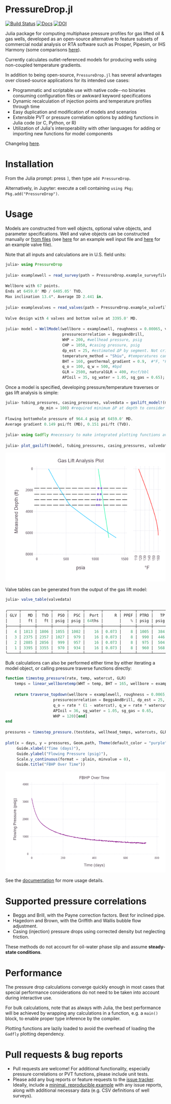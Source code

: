 # PressureDrop.jl
[![Build Status](https://travis-ci.org/jnoynaert/PressureDrop.jl.svg?branch=master)](https://travis-ci.org/jnoynaert/PressureDrop.jl)  [![Docs](https://img.shields.io/badge/docs-stable-blue.svg)](https://jnoynaert.github.io/PressureDrop.jl/stable)  [![DOI](https://joss.theoj.org/papers/10.21105/joss.01642/status.svg)](https://doi.org/10.21105/joss.01642)


Julia package for computing multiphase pressure profiles for gas lifted oil &amp; gas wells, developed as an open-source alternative to feature subsets of commercial nodal analysis or RTA software such as Prosper, Pipesim, or IHS Harmony (some comparisons [here](https://jnoynaert.github.io/PressureDrop.jl/stable/similartools/)).

Currently calculates outlet-referenced models for producing wells using non-coupled temperature gradients.

In addition to being open-source, `PressureDrop.jl` has several advantages over closed-source applications for its intended use cases:
- Programmatic and scriptable use with native code--no binaries consuming configuration files or awkward keyword specifications
- Dynamic recalculation of injection points and temperature profiles through time
- Easy duplication and modification of models and scenarios
- Extensible PVT or pressure correlation options by adding functions in Julia code (or C, Python, or R)
- Utilization of Julia's interoperability with other languages for adding or importing new functions for model components

Changelog [here](changelog.md).

# Installation

From the Julia prompt: press `]`, then type `add PressureDrop`.

Alternatively, in Jupyter: execute a cell containing `using Pkg; Pkg.add("PressureDrop")`.

# Usage

Models are constructed from well objects, optional valve objects, and parameter specifications. Well and valve objects can be constructed manually or [from files](https://jnoynaert.github.io/PressureDrop.jl/stable/core/#Wellbores-1) (see [here](test/testdata/Sawgrass_9_32/Test_survey_Sawgrass_9.csv) for an example well input file and [here](test/testdata/valvedata_wrappers_1.csv) for an example valve file).

Note that all inputs and calculations are in U.S. field units:

```julia
julia> using PressureDrop

julia> examplewell = read_survey(path = PressureDrop.example_surveyfile, id = 2.441, maxdepth = 6500)

Wellbore with 67 points.
Ends at 6459.0' MD / 6405.05' TVD.
Max inclination 13.4°. Average ID 2.441 in.

julia> examplevalves = read_valves(path = PressureDrop.example_valvefile)

Valve design with 4 valves and bottom valve at 3395.0' MD.

julia> model = WellModel(wellbore = examplewell, roughness = 0.00065, valves = examplevalves,
                         pressurecorrelation = BeggsAndBrill,
                         WHP = 200, #wellhead pressure, psig
                         CHP = 1050, #casing pressure, psig
                         dp_est = 25, #estimated ΔP by segment. Not critical
                         temperature_method = "Shiu", #temperatures can be calculated or provided directly as a array
                         BHT = 160, geothermal_gradient = 0.9,  #°F, °F/100'
                         q_o = 100, q_w = 500, #bpd
                         GLR = 2500, naturalGLR = 400, #scf/bbl
                         APIoil = 35, sg_water = 1.05, sg_gas = 0.65);
```

Once a model is specified, developing pressure/temperature traverses or gas lift analysis is simple:

```julia
julia> tubing_pressures, casing_pressures, valvedata = gaslift_model!(model, find_injectionpoint = true,
               dp_min = 100) #required minimum ΔP at depth to consider as an operating valve

Flowing bottomhole pressure of 964.4 psig at 6459.0' MD.
Average gradient 0.149 psi/ft (MD), 0.151 psi/ft (TVD).

julia> using Gadfly #necessary to make integrated plotting functions available

julia> plot_gaslift(model, tubing_pressures, casing_pressures, valvedata, "Gas Lift Analysis Plot") #expect a long time to first plot due to precompilation; subsequent calls will be faster
```
![example gl plot](examples/gl-plot-example.png)

Valve tables can be generated from the output of the gas lift model:

```julia
julia> valve_table(valvedata)

╭─────┬──────┬──────┬──────┬──────┬───────┬───────┬──────┬──────┬──────┬──────┬──────┬──────┬──────┬──────┬───────┬───────┬───────╮
│ GLV │   MD │  TVD │  PSO │  PSC │  Port │     R │ PPEF │ PTRO │   TP │   CP │  PVO │  PVC │ T_td │ T_cd │   Q_o │ Q_1.5 │   Q_1 │
│     │   ft │   ft │ psig │ psig │ 64ths │       │    % │ psig │ psig │ psig │ psig │ psig │   °F │   °F │ mcf/d │ mcf/d │ mcf/d │
├─────┼──────┼──────┼──────┼──────┼───────┼───────┼──────┼──────┼──────┼──────┼──────┼──────┼──────┼──────┼───────┼───────┼───────┤
│   4 │ 1813 │ 1806 │ 1055 │ 1002 │    16 │ 0.073 │    8 │ 1005 │  384 │ 1100 │ 1104 │ 1052 │  132 │  112 │  1480 │  1125 │   888 │
│   3 │ 2375 │ 2357 │ 1027 │  979 │    16 │ 0.073 │    8 │  990 │  446 │ 1115 │ 1092 │ 1045 │  136 │  116 │  1493 │  1135 │   896 │
│   2 │ 2885 │ 2856 │  999 │  957 │    16 │ 0.073 │    8 │  975 │  504 │ 1129 │ 1078 │ 1036 │  141 │  119 │  1506 │  1144 │   903 │
│   1 │ 3395 │ 3355 │  970 │  934 │    16 │ 0.073 │    8 │  960 │  568 │ 1143 │ 1063 │ 1027 │  145 │  123 │  1518 │  1154 │   911 │
╰─────┴──────┴──────┴──────┴──────┴───────┴───────┴──────┴──────┴──────┴──────┴──────┴──────┴──────┴──────┴───────┴───────┴───────╯
```

Bulk calculations can also be performed either time by either iterating a model object, or calling pressure traverse functions directly:

```julia
function timestep_pressure(rate, temp, watercut, GLR)
    temps = linear_wellboretemp(WHT = temp, BHT = 165, wellbore = examplewell)

    return traverse_topdown(wellbore = examplewell, roughness = 0.0065, temperatureprofile = temps,
                     pressurecorrelation = BeggsAndBrill, dp_est = 25, error_tolerance = 0.1,
                     q_o = rate * (1 - watercut), q_w = rate * watercut, GLR = GLR,
                     APIoil = 36, sg_water = 1.05, sg_gas = 0.65,
                     WHP = 120)[end]
end

pressures = timestep_pressure.(testdata, wellhead_temps, watercuts, GLRs)

plot(x = days, y = pressures, Geom.path, Theme(default_color = "purple"),
     Guide.xlabel("Time (days)"),
     Guide.ylabel("Flowing Pressure (psig)"),
     Scale.y_continuous(format = :plain, minvalue = 0),
     Guide.title("FBHP Over Time"))
```

![example bulk plot](examples/bulk-plot-example.png)

See the [documentation](https://jnoynaert.github.io/PressureDrop.jl/stable) for more usage details.

# Supported pressure correlations

- Beggs and Brill, with the Payne correction factors. Best for inclined pipe.
- Hagedorn and Brown, with the Griffith and Wallis bubble flow adjustment.
- Casing (injection) pressure drops using corrected density but neglecting friction.

These methods do not account for oil-water phase slip and assume **steady-state conditions**.

# Performance

The pressure drop calculations converge quickly enough in most cases that special performance considerations do not need to be taken into account during interactive use.

For bulk calculations, note that as always with Julia, the best performance will be achieved by wrapping any calculations in a function, e.g. a `main()` block, to enable proper type inference by the compiler.

Plotting functions are lazily loaded to avoid the overhead of loading the `Gadfly` plotting dependency.

# Pull requests & bug reports

- Pull requests are welcome! For additional functionality, especially pressure correlations or PVT functions, please include unit tests.
- Please add any bug reports or feature requests to the [issue tracker](https://github.com/jnoynaert/PressureDrop.jl/issues). Ideally, include a [minimal, reproducible example](https://stackoverflow.com/help/minimal-reproducible-example) with any issue reports, along with additional necessary data (e.g. CSV definitions of well surveys).
